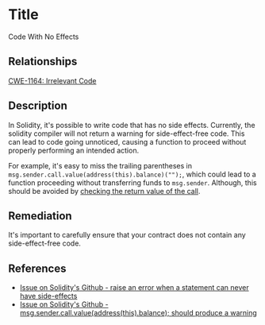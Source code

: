 # Title
Code With No Effects

## Relationships
[CWE-1164: Irrelevant Code](https://cwe.mitre.org/data/definitions/1164.html)

## Description
In Solidity, it's possible to write code that has no side effects. Currently, the solidity compiler will not return a warning for side-effect-free code. This can lead to code going unnoticed, causing a function to proceed without properly performing an intended action.

For example, it's easy to miss the trailing parentheses in `msg.sender.call.value(address(this).balance)("");`, which could lead to a function proceeding without transferring funds to `msg.sender`. Although, this should be avoided by [checking the return value of the call](./SWC-104.md).

## Remediation
It's important to carefully ensure that your contract does not contain any side-effect-free code.

## References
- [Issue on Solidity's Github - raise an error when a statement can never have side-effects](https://github.com/ethereum/solidity/issues/2707)
- [Issue on Solidity's Github - msg.sender.call.value(address(this).balance); should produce a warning](https://github.com/ethereum/solidity/issues/7096)